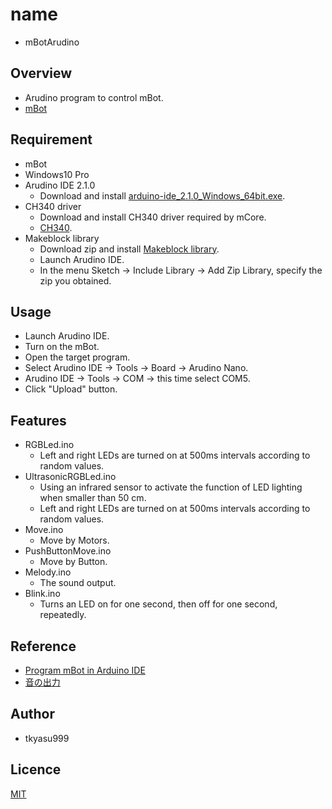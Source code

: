 # name
- mBotArudino

## Overview
- Arudino program to control mBot.
- [mBot](https://www.makeblock.com/pages/mbot-robot-kit)

## Requirement
- mBot
- Windows10 Pro
- Arudino IDE 2.1.0
    - Download and install  [arduino-ide_2.1.0_Windows_64bit.exe](https://www.arduino.cc/en/software).
- CH340 driver 
    - Download and install CH340 driver required by mCore.
    - [CH340](http://www.wch-ic.com/downloads/CH341SER_EXE.html).
- Makeblock library
    - Download zip and install [Makeblock library](https://github.com/Makeblock-official/Makeblock-Libraries).
    - Launch Arudino IDE.
    - In the menu Sketch -> Include Library -> Add Zip Library, specify the zip you obtained.

## Usage
- Launch Arudino IDE.
- Turn on the mBot.
- Open the target program.
- Select Arudino IDE -> Tools -> Board -> Arudino Nano.
- Arudino IDE -> Tools -> COM -> this time select COM5.
- Click "Upload" button.

## Features
- RGBLed.ino
    - Left and right LEDs are turned on at 500ms intervals according to random values.
- UltrasonicRGBLed.ino
    - Using an infrared sensor to activate the function of LED lighting when smaller than 50 cm.
    - Left and right LEDs are turned on at 500ms intervals according to random values.
- Move.ino
    - Move by Motors.
- PushButtonMove.ino
    - Move by Button.
- Melody.ino
    - The sound output.
- Blink.ino
    - Turns an LED on for one second, then off for one second, repeatedly.

## Reference
- [Program mBot in Arduino IDE](https://support.makeblock.com/hc/en-us/articles/4419572961943-Program-mBot-in-Arduino-IDE)
- [音の出力](http://maicommon.ciao.jp/ss/Arduino_g/sound/index.htm)

## Author
- tkyasu999

## Licence
[MIT](https://github.com/superbunnbun/mBotArudino/blob/main/LICENSE)